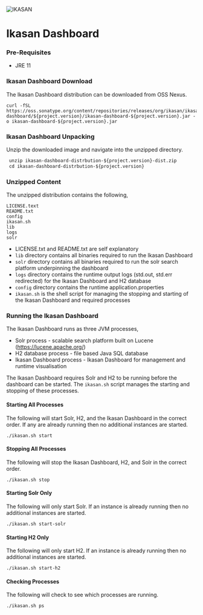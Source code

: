 ![IKASAN](../../developer/docs/quickstart-images/Ikasan-title-transparent.png)

# Ikasan Dashboard


### Pre-Requisites
- JRE 11

### Ikasan Dashboard Download
The Ikasan Dashboard distribution can be downloaded from OSS Nexus.
```
curl -fSL https://oss.sonatype.org/content/repositories/releases/org/ikasan/ikasan-dashboard/${project.version}/ikasan-dashboard-${project.version}.jar -o ikasan-dashboard-${project.version}.jar
```
### Ikasan Dashboard Unpacking
Unzip the downloaded image and navigate into the unzipped directory.
```xslt
 unzip ikasan-dashboard-distrbution-${project.version}-dist.zip
 cd ikasan-dashboard-distrbution-${project.version}
```

### Unzipped Content
The unzipped distribution contains the following,
```unix
LICENSE.text
README.txt
config
ikasan.sh
lib
logs
solr
```
- LICENSE.txt and README.txt are self explanatory
- ```lib``` directory contains all binaries required to run the Ikasan Dashboard
- ```solr``` directory contains all binaries required to run the solr search platform underpinning the dashboard
- ```logs``` directory contains the runtime output logs (std.out, std.err redirected) for the Ikasan Dashboard and H2 database
- ```config``` directory contains the runtime application.properties
- ```ikasan.sh``` is the shell script for managing the stopping and starting of the Ikasan Dashboard and required processes


### Running the Ikasan Dashboard
The Ikasan Dashboard runs as three JVM processes,

- Solr process - scalable search platform built on Lucene (https://lucene.apache.org/)
- H2 database process - file based Java SQL database
- Ikasan Dashboard process - Ikasan Dashboard for management and runtime visualisation

The Ikasan Dashboard requires Solr and H2 to be running before the dashboard can be started.
The ```ikasan.sh``` script manages the starting and stopping of these processes.

#### Starting All Processes
The following will start Solr, H2, and the Ikasan Dashboard in the correct order. If any are already running then no additional instances are started. 
```
./ikasan.sh start
```

#### Stopping All Processes
The following will stop the Ikasan Dashboard, H2, and Solr in the correct order.
```
./ikasan.sh stop
```

#### Starting Solr Only
The following will only start Solr. If an instance is already running then no additional instances are started.
```
./ikasan.sh start-solr
```

#### Starting H2 Only
The following will only start H2. If an instance is already running then no additional instances are started.
```
./ikasan.sh start-h2
```

#### Checking Processes
The following will check to see which processes are running.
```
./ikasan.sh ps
```

 